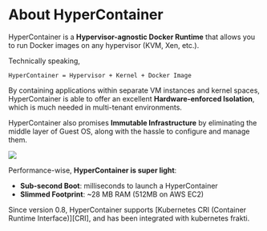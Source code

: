 # About HyperContainer

HyperContainer is a **Hypervisor-agnostic Docker Runtime** that allows you to run Docker images on any hypervisor (KVM, Xen, etc.).

Technically speaking,

    HyperContainer = Hypervisor + Kernel + Docker Image

By containing applications within separate VM instances and kernel spaces, HyperContainer is able to offer an excellent **Hardware-enforced Isolation**, which is much needed in multi-tenant environments.

HyperContainer also promises **Immutable Infrastructure** by eliminating the middle layer of Guest OS, along with the hassle to configure and manage them.

![](https://trello-attachments.s3.amazonaws.com/55545e127c7cbe0ec5b82f2b/879x320/5471e40d4a519c3d31f455bdccc978ca/upload_2_3_2016_at_3_50_31_PM.png)

Performance-wise, **HyperContainer is super light**:

- **Sub-second Boot**: milliseconds to launch a HyperContainer
- **Slimmed Footprint**: ~28 MB RAM (512MB on AWS EC2)

Since version 0.8, HyperContainer supports [Kubernetes CRI (Container Runtime Interface)][CRI], and has been integrated with kubernetes frakti.
